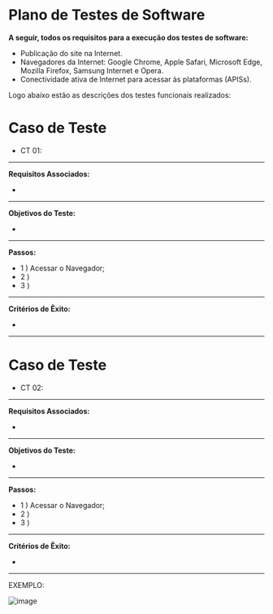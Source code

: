 # Plano de Testes de Software

**A seguir, todos os requisitos para a execução dos testes de software:**

- Publicação do site na Internet.
- Navegadores da Internet:  Google Chrome, Apple Safari, Microsoft Edge, Mozilla Firefox, Samsung Internet e Opera.
- Conectividade ativa de Internet para acessar às plataformas (APISs).

Logo abaixo estão as descrições dos testes funcionais realizados:

# Caso de Teste

- CT 01:


______________________________________________________________________________________________
**Requisitos Associados:**

- 

______________________________________________________________________________________________
**Objetivos do Teste:**

- 

______________________________________________________________________________________________
**Passos:**

- 1 ) Acessar o Navegador;
- 2 )
- 3 )


______________________________________________________________________________________________
**Critérios de Êxito:**

- 


______________________________________________________________________________________________

# Caso de Teste

- CT 02:


______________________________________________________________________________________________
**Requisitos Associados:**

- 

______________________________________________________________________________________________
**Objetivos do Teste:**

- 

______________________________________________________________________________________________
**Passos:**

- 1 ) Acessar o Navegador;
- 2 )
- 3 ) 


______________________________________________________________________________________________
**Critérios de Êxito:**

- 


______________________________________________________________________________________________



EXEMPLO:

![image](https://github.com/ICEI-PUC-Minas-PMV-ADS/pmv-ads-2023-1-e1-proj-web-t06-musica/assets/126628545/61fd3a40-3c55-42bf-b4c9-388a17139a25)



